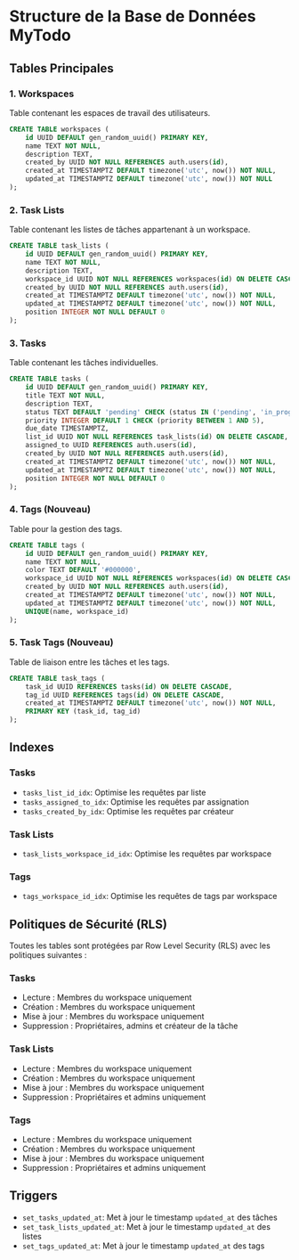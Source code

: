 # Structure de la Base de Données MyTodo

## Tables Principales

### 1. Workspaces
Table contenant les espaces de travail des utilisateurs.
```sql
CREATE TABLE workspaces (
    id UUID DEFAULT gen_random_uuid() PRIMARY KEY,
    name TEXT NOT NULL,
    description TEXT,
    created_by UUID NOT NULL REFERENCES auth.users(id),
    created_at TIMESTAMPTZ DEFAULT timezone('utc', now()) NOT NULL,
    updated_at TIMESTAMPTZ DEFAULT timezone('utc', now()) NOT NULL
);
```

### 2. Task Lists
Table contenant les listes de tâches appartenant à un workspace.
```sql
CREATE TABLE task_lists (
    id UUID DEFAULT gen_random_uuid() PRIMARY KEY,
    name TEXT NOT NULL,
    description TEXT,
    workspace_id UUID NOT NULL REFERENCES workspaces(id) ON DELETE CASCADE,
    created_by UUID NOT NULL REFERENCES auth.users(id),
    created_at TIMESTAMPTZ DEFAULT timezone('utc', now()) NOT NULL,
    updated_at TIMESTAMPTZ DEFAULT timezone('utc', now()) NOT NULL,
    position INTEGER NOT NULL DEFAULT 0
);
```

### 3. Tasks
Table contenant les tâches individuelles.
```sql
CREATE TABLE tasks (
    id UUID DEFAULT gen_random_uuid() PRIMARY KEY,
    title TEXT NOT NULL,
    description TEXT,
    status TEXT DEFAULT 'pending' CHECK (status IN ('pending', 'in_progress', 'completed', 'cancelled')),
    priority INTEGER DEFAULT 1 CHECK (priority BETWEEN 1 AND 5),
    due_date TIMESTAMPTZ,
    list_id UUID NOT NULL REFERENCES task_lists(id) ON DELETE CASCADE,
    assigned_to UUID REFERENCES auth.users(id),
    created_by UUID NOT NULL REFERENCES auth.users(id),
    created_at TIMESTAMPTZ DEFAULT timezone('utc', now()) NOT NULL,
    updated_at TIMESTAMPTZ DEFAULT timezone('utc', now()) NOT NULL,
    position INTEGER NOT NULL DEFAULT 0
);
```

### 4. Tags (Nouveau)
Table pour la gestion des tags.
```sql
CREATE TABLE tags (
    id UUID DEFAULT gen_random_uuid() PRIMARY KEY,
    name TEXT NOT NULL,
    color TEXT DEFAULT '#000000',
    workspace_id UUID NOT NULL REFERENCES workspaces(id) ON DELETE CASCADE,
    created_by UUID NOT NULL REFERENCES auth.users(id),
    created_at TIMESTAMPTZ DEFAULT timezone('utc', now()) NOT NULL,
    updated_at TIMESTAMPTZ DEFAULT timezone('utc', now()) NOT NULL,
    UNIQUE(name, workspace_id)
);
```

### 5. Task Tags (Nouveau)
Table de liaison entre les tâches et les tags.
```sql
CREATE TABLE task_tags (
    task_id UUID REFERENCES tasks(id) ON DELETE CASCADE,
    tag_id UUID REFERENCES tags(id) ON DELETE CASCADE,
    created_at TIMESTAMPTZ DEFAULT timezone('utc', now()) NOT NULL,
    PRIMARY KEY (task_id, tag_id)
);
```

## Indexes

### Tasks
- `tasks_list_id_idx`: Optimise les requêtes par liste
- `tasks_assigned_to_idx`: Optimise les requêtes par assignation
- `tasks_created_by_idx`: Optimise les requêtes par créateur

### Task Lists
- `task_lists_workspace_id_idx`: Optimise les requêtes par workspace

### Tags
- `tags_workspace_id_idx`: Optimise les requêtes de tags par workspace

## Politiques de Sécurité (RLS)

Toutes les tables sont protégées par Row Level Security (RLS) avec les politiques suivantes :

### Tasks
- Lecture : Membres du workspace uniquement
- Création : Membres du workspace uniquement
- Mise à jour : Membres du workspace uniquement
- Suppression : Propriétaires, admins et créateur de la tâche

### Task Lists
- Lecture : Membres du workspace uniquement
- Création : Membres du workspace uniquement
- Mise à jour : Membres du workspace uniquement
- Suppression : Propriétaires et admins uniquement

### Tags
- Lecture : Membres du workspace uniquement
- Création : Membres du workspace uniquement
- Mise à jour : Membres du workspace uniquement
- Suppression : Propriétaires et admins uniquement

## Triggers

- `set_tasks_updated_at`: Met à jour le timestamp `updated_at` des tâches
- `set_task_lists_updated_at`: Met à jour le timestamp `updated_at` des listes
- `set_tags_updated_at`: Met à jour le timestamp `updated_at` des tags 